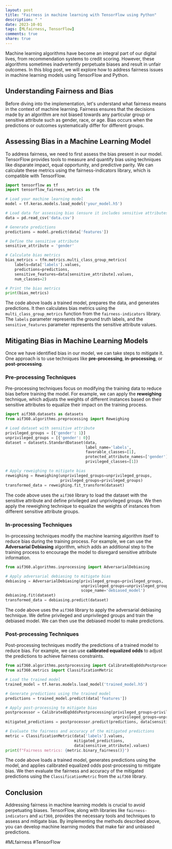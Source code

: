 ```yaml
---
layout: post
title: "Fairness in machine learning with TensorFlow using Python"
description: " "
date: 2023-10-01
tags: [MLfairness, TensorFlow]
comments: true
share: true
---
```


Machine learning algorithms have become an integral part of our digital lives, from recommendation systems to credit scoring. However, these algorithms sometimes inadvertently perpetuate biases and result in unfair outcomes. In this blog post, we will explore how to address fairness issues in machine learning models using TensorFlow and Python.

## Understanding Fairness and Bias

Before diving into the implementation, let's understand what fairness means in the context of machine learning. Fairness ensures that the decisions made by an algorithm are not biased towards any particular group or sensitive attribute such as gender, race, or age. Bias occurs when the predictions or outcomes systematically differ for different groups.

## Assessing Bias in a Machine Learning Model

To address fairness, we need to first assess the bias present in our model. TensorFlow provides tools to measure and quantify bias using techniques like disparate impact, equal opportunity, and predictive parity. We can calculate these metrics using the fairness-indicators library, which is compatible with TensorFlow.

```python
import tensorflow as tf
import tensorflow_fairness_metrics as tfm

# Load your machine learning model
model = tf.keras.models.load_model('your_model.h5')

# Load data for assessing bias (ensure it includes sensitive attributes)
data = pd.read_csv('data.csv')

# Generate predictions
predictions = model.predict(data['features'])

# Define the sensitive attribute
sensitive_attribute = 'gender'

# Calculate bias metrics
bias_metrics = tfm.metrics.multi_class_group_metrics(
    labels=data['labels'].values,
    predictions=predictions,
    sensitive_features=data[sensitive_attribute].values,
    num_classes=2)

# Print the bias metrics
print(bias_metrics)
```

The code above loads a trained model, prepares the data, and generates predictions. It then calculates bias metrics using the `multi_class_group_metrics` function from the `fairness-indicators` library. The `labels` parameter represents the ground truth labels, and the `sensitive_features` parameter represents the sensitive attribute values.

## Mitigating Bias in Machine Learning Models

Once we have identified bias in our model, we can take steps to mitigate it. One approach is to use techniques like **pre-processing**, **in-processing**, or **post-processing**.

### Pre-processing Techniques

Pre-processing techniques focus on modifying the training data to reduce bias before training the model. For example, we can apply the **reweighing** technique, which adjusts the weights of different instances based on their sensitive attributes to equalize their impact on the training process.

```python
import aif360.datasets as datasets
from aif360.algorithms.preprocessing import Reweighing

# Load dataset with sensitive attribute
privileged_groups = [{'gender': 1}]
unprivileged_groups = [{'gender': 0}]
dataset = datasets.StandardDataset(data, 
                                   label_name='labels', 
                                   favorable_classes=[1],
                                   protected_attribute_names=['gender'],
                                   privileged_classes=[1])

# Apply reweighing to mitigate bias
reweighing = Reweighing(unprivileged_groups=unprivileged_groups,
                        privileged_groups=privileged_groups)
transformed_data = reweighing.fit_transform(dataset)
```

The code above uses the `aif360` library to load the dataset with the sensitive attribute and define privileged and unprivileged groups. We then apply the reweighing technique to equalize the weights of instances from different sensitive attribute groups.

### In-processing Techniques

In-processing techniques modify the machine learning algorithm itself to reduce bias during the training process. For example, we can use the **Adversarial Debiasing** algorithm, which adds an additional step to the training process to encourage the model to disregard sensitive attribute information.

```python
from aif360.algorithms.inprocessing import AdversarialDebiasing

# Apply adversarial debiasing to mitigate bias
debiasing = AdversarialDebiasing(privileged_groups=privileged_groups,
                                 unprivileged_groups=unprivileged_groups,
                                 scope_name='debiased_model')
debiasing.fit(dataset)
transformed_data = debiasing.predict(dataset)
```

The code above uses the `aif360` library to apply the adversarial debiasing technique. We define privileged and unprivileged groups and train the debiased model. We can then use the debiased model to make predictions.

### Post-processing Techniques

Post-processing techniques modify the predictions of a trained model to reduce bias. For example, we can use **calibrated equalized odds** to adjust the predictions to achieve fairness constraints.

```python
from aif360.algorithms.postprocessing import CalibratedEqOddsPostprocessing
from aif360.metrics import ClassificationMetric

# Load the trained model
trained_model = tf.keras.models.load_model('trained_model.h5')

# Generate predictions using the trained model
predictions = trained_model.predict(data['features'])

# Apply post-processing to mitigate bias
postprocessor = CalibratedEqOddsPostprocessing(privileged_groups=privileged_groups,
                                               unprivileged_groups=unprivileged_groups)
mitigated_predictions = postprocessor.predict(predictions, data[sensitive_attribute].values)

# Evaluate the fairness and accuracy of the mitigated predictions
metric = ClassificationMetric(data['labels'].values,
                              mitigated_predictions,
                              data[sensitive_attribute].values)
print(f"Fairness metrics: {metric.binary_fairness()}")

```

The code above loads a trained model, generates predictions using the model, and applies calibrated equalized odds post-processing to mitigate bias. We then evaluate the fairness and accuracy of the mitigated predictions using the `ClassificationMetric` from the `aif360` library.

## Conclusion

Addressing fairness in machine learning models is crucial to avoid perpetuating biases. TensorFlow, along with libraries like `fairness-indicators` and `aif360`, provides the necessary tools and techniques to assess and mitigate bias. By implementing the methods described above, you can develop machine learning models that make fair and unbiased predictions.

#MLfairness #TensorFlow